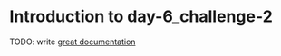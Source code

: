 # Introduction to day-6_challenge-2

TODO: write [great documentation](http://jacobian.org/writing/what-to-write/)

